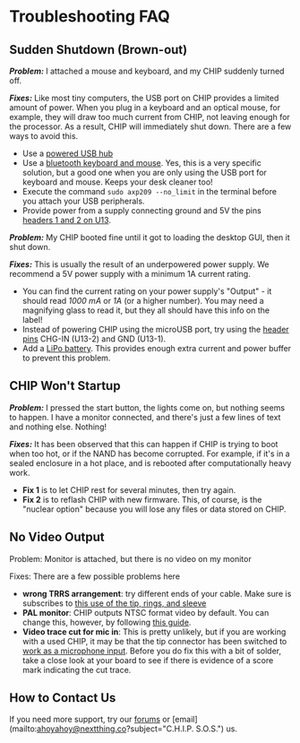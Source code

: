 # Troubleshooting FAQ

## Sudden Shutdown (Brown-out)
***Problem:*** I attached a mouse and keyboard, and my CHIP suddenly turned off.

***Fixes:*** Like most tiny computers, the USB port on CHIP provides a limited amount of power. When you plug in a keyboard and an optical mouse, for example, they will draw too much current from CHIP, not leaving enough for the processor. As a result, CHIP will immediately shut down. There are a few ways to avoid this. 

  *  Use a [powered USB hub](#powered-usb-hub)
  *  Use a [bluetooth keyboard and mouse](#bluetooth-keyboard-and-mouse). Yes, this is a very specific solution, but a good one when you are only using the USB port for keyboard and mouse. Keeps your desk cleaner too!
  *  Execute the command `sudo axp209 --no_limit` in the terminal before you attach your USB peripherals.
  *  Provide power from a supply connecting ground and 5V the pins [headers 1 and 2 on U13](#pin-headers).

***Problem:*** My CHIP booted fine until it got to loading the desktop GUI, then it shut down.

***Fixes:*** This is usually the result of an underpowered power supply. We recommend a 5V power supply with a minimum 1A current rating. 

  *  You can find the current rating on your power supply's "Output" - it should read *1000 mA* or *1A* (or a higher number). You may need a magnifying glass to read it, but they all should have this info on the label!
  *  Instead of powering CHIP using the microUSB port, try using the [header pins](#pin-headers) CHG-IN (U13-2) and GND (U13-1). 
  *  Add a [LiPo battery](#power-from-a-battery). This provides enough extra current and power buffer to prevent this problem. 

## CHIP Won't Startup
***Problem:*** I pressed the start button, the lights come on, but nothing seems to happen. I have a monitor connected, and there's just a few lines of text and nothing else. Nothing!

***Fixes:*** It has been observed that this can happen if CHIP is trying to boot when too hot, or if the NAND has become corrupted. For example, if it's in a sealed enclosure in a hot place, and is rebooted after computationally heavy work. 

  *  **Fix 1** is to let CHIP rest for several minutes, then try again.
  *  **Fix 2** is to reflash CHIP with new firmware. This, of course, is the "nuclear option" because you will lose any files or data stored on CHIP.

## No Video Output
Problem: Monitor is attached, but there is no video on my monitor

Fixes: There are a few possible problems here

  *  **wrong TRRS arrangement**: try different ends of your cable. Make sure is subscribes to [this use of the tip, rings, and sleeve](#about-the-trrs-connector)
  *  **PAL monitor**: CHIP outputs NTSC format video by default. You can change this, however, by following [this guide](#ntsc-or-pal).
  *  **Video trace cut for mic in**: This is pretty unlikely, but if you are working with a used CHIP, it may be that the tip connector has been switched to [work as a microphone input](#microphone-and-audio-input). Before you do fix this with a bit of solder, take a close look at your board to see if there is evidence of a score mark indicating the cut trace. 

## How to Contact Us
If you need more support, try our [forums](https://bbs.nextthing.co) or 
[email](mailto:ahoyahoy@nextthing.co?subject="C.H.I.P. S.O.S.") us.

